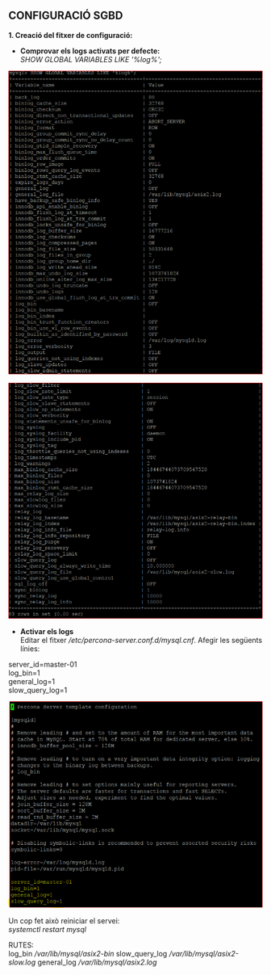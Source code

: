 ## CONFIGURACIÓ SGBD  

**1. Creació del fitxer de configuració:**  
* **Comprovar els logs activats per defecte:**  
*SHOW GLOBAL VARIABLES LIKE '%log%';*  

![LOGS_PER_DEFECTE1](https://github.com/ivanenriquez/BD-M02-M010/blob/master/MP10-UF2/A2/imatges/logs_activats_perdefecte.PNG)  

![LOGS_PER_DEFECTE2](https://github.com/ivanenriquez/BD-M02-M010/blob/master/MP10-UF2/A2/imatges/logs_activats_perdefecte2.PNG)  

* **Activar els logs**  
Editar el fitxer */etc/percona-server.conf.d/mysql.cnf*. Afegir les següents línies:  

server_id=master-01  
log_bin=1  
general_log=1  
slow_query_log=1  

![ACTIVAR_LOGS](https://github.com/ivanenriquez/BD-M02-M010/blob/master/MP10-UF2/A2/imatges/activar_logs.PNG)  

Un cop fet això reiniciar el servei:  
*systemctl restart mysql*  


RUTES:  
log_bin         */var/lib/mysql/asix2-bin*
slow_query_log  */var/lib/mysql/asix2-slow.log*
general_log     */var/lib/mysql/asix2.log*
